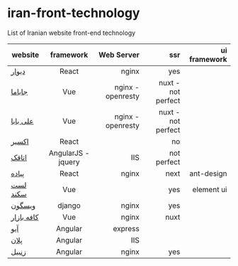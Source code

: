 # iran-front-technology
List of Iranian website  front-end technology

|website  |      framework      |  Web Server |ssr|ui framework|
|----------|:-------------:|------:|------:|-----:|
|[دیوار](https://divar.ir/)| React|nginx|yes||
| [جاباما](https://www.jabama.com) |  Vue |nginx - openresty |nuxt - not perfect||
| [علی بابا](https://www.alibaba.ir) |  Vue |nginx - openresty |nuxt - not perfect||
|[اکسیر](https://exir.io)|React||no||
|[اتاقک](https://www.otaghak.com)| AngularJS - jquery | IIS |not perfect||
|[پیاده](https://peeyade.com/)|React|nginx|next|ant-design|
|[لست سکند](https://lastsecond.ir/)| Vue||yes|element ui|
|[ویسگون](http://wisgoon.com/)|django|nginx|yes||
|[کافه بازار](https://cafebazaar.ir/)| Vue|nginx |nuxt||
|[آیو](http://www.aionet.ir/)|Angular|express|||
|[پلان](http://plan.ir/)|Angular|IIS|||
|[زنبیل](https://www.zanbil.ir)|َAngular|nginx|yes||




